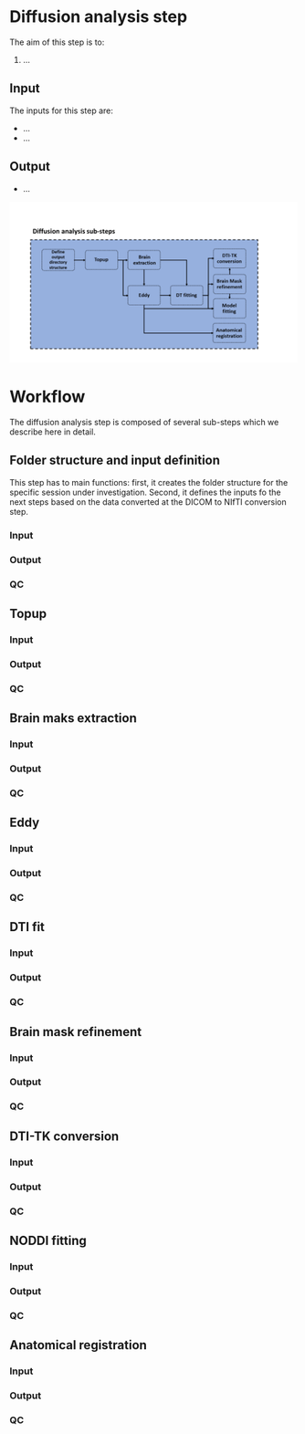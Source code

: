 # Diffusion analysis step

The aim of this step is to:

1. ...

## Input

The inputs for this step are:

* ...
* ...

## Output

* ...

![work_flow](figs/diff_step_wrkflow.png)


# Workflow

The diffusion analysis step is composed of several sub-steps which we describe here in detail.

## Folder structure and input definition

This step has to main functions: first, it creates the folder structure for the specific session under investigation.
Second, it defines the inputs fo the next steps based on the data converted at the DICOM to NIfTI conversion step.

### Input

### Output

### QC

## Topup

### Input

### Output

### QC

## Brain maks extraction

### Input

### Output

### QC

## Eddy

### Input

### Output

### QC

## DTI fit

### Input

### Output

### QC

## Brain mask refinement

### Input

### Output

### QC

## DTI-TK conversion

### Input

### Output

### QC

## NODDI fitting

### Input

### Output

### QC

## Anatomical registration

### Input

### Output

### QC



